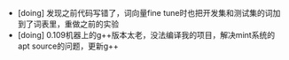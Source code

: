 * [doing] 发现之前代码写错了，词向量fine tune时也把开发集和测试集的词加到了词表里，重做之前的实验
* [doing] 0.109机器上的g++版本太老，没法编译我的项目，解决mint系统的apt source的问题，更新g++

